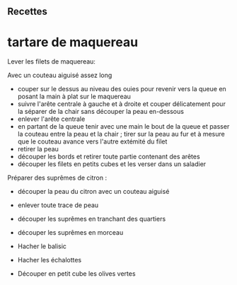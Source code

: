 
## Recettes
# tartare de maquereau
Lever les filets de maquereau:

Avec un couteau aiguisé assez long
* couper sur le dessus au niveau des ouies pour revenir vers la queue en posant la main à plat sur le maquereau
* suivre l'arête centrale à gauche et à droite et couper délicatement pour la séparer de la chair sans découper la peau en-dessous
* enlever l'arête centrale
* en partant de la queue tenir avec une main le bout de la queue et passer la couteau entre la peau et la chair ; tirer sur la peau au fur et à mesure que le couteau avance vers l'autre extémité du filet
* retirer la peau
* découper les bords et retirer toute partie contenant des arêtes
* découper les filets en petits cubes et les verser dans un saladier

Préparer des suprêmes de citron : 
* découper la peau du citron avec un couteau aiguisé
* enlever toute trace de peau
* découper les suprêmes en tranchant des quartiers
* découper les suprêmes en morceau

* Hacher le balisic
* Hacher les échalottes
* Découper en petit cube les olives vertes
